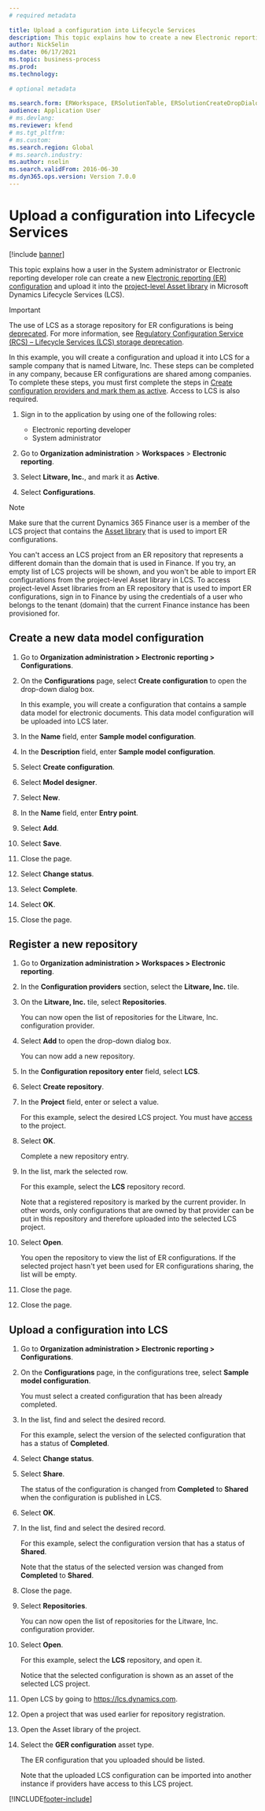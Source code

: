 ```yaml
--- 
# required metadata 
 
title: Upload a configuration into Lifecycle Services
description: This topic explains how to create a new Electronic reporting (ER) configuration and upload it into Microsoft Dynamics Lifecycle Services (LCS).
author: NickSelin
ms.date: 06/17/2021
ms.topic: business-process 
ms.prod:  
ms.technology:  
 
# optional metadata 
 
ms.search.form: ERWorkspace, ERSolutionTable, ERSolutionCreateDropDialog, ERDataModelDesigner, ERDataModelContentsItemCreationDialog, ERSolutionRepositoryTable, ERSolutionRepositoryCreateDropDialog, ERSolutionImport
audience: Application User 
# ms.devlang:  
ms.reviewer: kfend
# ms.tgt_pltfrm:  
# ms.custom:  
ms.search.region: Global
# ms.search.industry: 
ms.author: nselin
ms.search.validFrom: 2016-06-30 
ms.dyn365.ops.version: Version 7.0.0 
---
```

# Upload a configuration into Lifecycle Services

[!include [banner](../../includes/banner.md)]

This topic explains how a user in the System administrator or Electronic reporting developer role can create a new [Electronic reporting (ER) configuration](../general-electronic-reporting.md#Configuration) and upload it into the [project-level Asset library](../../lifecycle-services/asset-library.md) in Microsoft Dynamics Lifecycle Services (LCS).

> [!IMPORTANT]
> The use of LCS as a storage repository for ER configurations is being [deprecated](../../../finance/get-started/removed-deprecated-features-finance.md#features-removed-or-deprecated-in-the-finance-10017-release). For more information, see [Regulatory Configuration Service (RCS) – Lifecycle Services (LCS) storage deprecation](../../../finance/localizations/rcs-lcs-repo-dep-faq.md).

In this example, you will create a configuration and upload it into LCS for a sample company that is named Litware, Inc. These steps can be completed in any company, because ER configurations are shared among companies. To complete these steps, you must first complete the steps in [Create configuration providers and mark them as active](er-configuration-provider-mark-it-active-2016-11.md). Access to LCS is also required.

1. Sign in to the application by using one of the following roles:

    - Electronic reporting developer
    - System administrator

2. Go to **Organization administration** \> **Workspaces** \> **Electronic reporting**.
3. Select **Litware, Inc.**, and mark it as **Active**.
4. Select **Configurations**.

<a name="accessconditions"></a>
> [!NOTE]
> Make sure that the current Dynamics 365 Finance user is a member of the LCS project that contains the [Asset library](../../lifecycle-services/asset-library.md#asset-library-support) that is used to import ER configurations.
>
> You can't access an LCS project from an ER repository that represents a different domain than the domain that is used in Finance. If you try, an empty list of LCS projects will be shown, and you won't be able to import ER configurations from the project-level Asset library in LCS. To access project-level Asset libraries from an ER repository that is used to import ER configurations, sign in to Finance by using the credentials of a user who belongs to the tenant (domain) that the current Finance instance has been provisioned for.

## Create a new data model configuration

1. Go to **Organization administration \> Electronic reporting \> Configurations**.
2. On the **Configurations** page, select **Create configuration** to open the drop-down dialog box.

    In this example, you will create a configuration that contains a sample data model for electronic documents. This data model configuration will be uploaded into LCS later.

3. In the **Name** field, enter **Sample model configuration**.
4. In the **Description** field, enter **Sample model configuration**.
5. Select **Create configuration**.
6. Select **Model designer**.
7. Select **New**.
8. In the **Name** field, enter **Entry point**.
9. Select **Add**.
10. Select **Save**.
11. Close the page.
12. Select **Change status**.
13. Select **Complete**.
14. Select **OK**.
15. Close the page.

## Register a new repository

1. Go to **Organization administration \> Workspaces \> Electronic reporting**.

2. In the **Configuration providers** section, select the **Litware, Inc.** tile.

3. On the **Litware, Inc.** tile, select **Repositories**.

    You can now open the list of repositories for the Litware, Inc. configuration provider.

4. Select **Add** to open the drop-down dialog box.

    You can now add a new repository.

5. In the **Configuration repository enter** field, select **LCS**.
6. Select **Create repository**.
7. In the **Project** field, enter or select a value.

    For this example, select the desired LCS project. You must have [access](#accessconditions) to the project.

8. Select **OK**.

    Complete a new repository entry.

9. In the list, mark the selected row.

    For this example, select the **LCS** repository record.

    Note that a registered repository is marked by the current provider. In other words, only configurations that are owned by that provider can be put in this repository and therefore uploaded into the selected LCS project.

10. Select **Open**.

    You open the repository to view the list of ER configurations. If the selected project hasn't yet been used for ER configurations sharing, the list will be empty.

11. Close the page.
12. Close the page.

## Upload a configuration into LCS

1. Go to **Organization administration \> Electronic reporting \> Configurations**.
2. On the **Configurations** page, in the configurations tree, select **Sample model configuration**.

    You must select a created configuration that has been already completed.

3. In the list, find and select the desired record.

    For this example, select the version of the selected configuration that has a status of **Completed**.

4. Select **Change status**.
5. Select **Share**.

    The status of the configuration is changed from **Completed** to **Shared** when the configuration is published in LCS.

6. Select **OK**.
7. In the list, find and select the desired record.

    For this example, select the configuration version that has a status of **Shared**.

    Note that the status of the selected version was changed from **Completed** to **Shared**.

8. Close the page.
9. Select **Repositories**.

    You can now open the list of repositories for the Litware, Inc. configuration provider.

10. Select **Open**.

    For this example, select the **LCS** repository, and open it.

    Notice that the selected configuration is shown as an asset of the selected LCS project.

11. Open LCS by going to <https://lcs.dynamics.com>.
12. Open a project that was used earlier for repository registration.
13. Open the Asset library of the project.
14. Select the **GER configuration** asset type.

    The ER configuration that you uploaded should be listed.

    Note that the uploaded LCS configuration can be imported into another instance if providers have access to this LCS project.


[!INCLUDE[footer-include](../../../../includes/footer-banner.md)]
